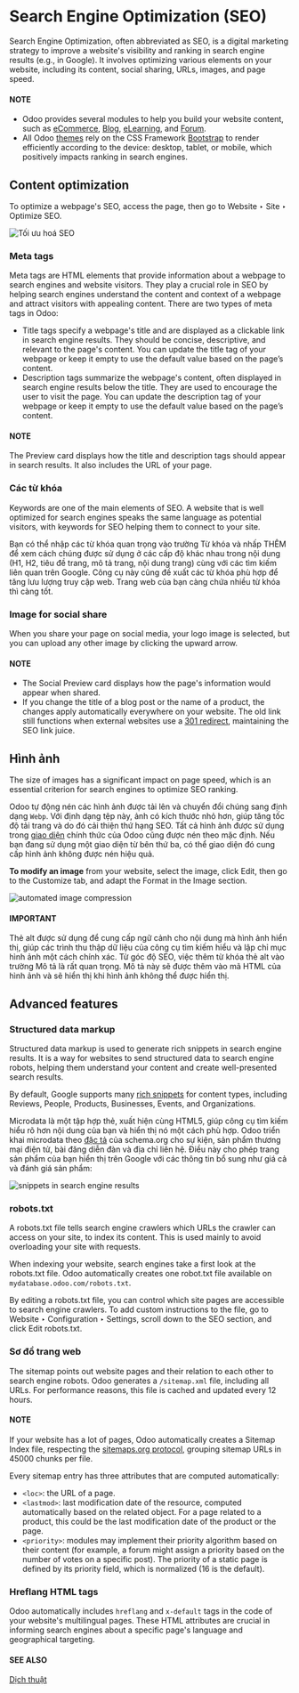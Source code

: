 # Search Engine Optimization (SEO)

Search Engine Optimization, often abbreviated as SEO, is a digital marketing strategy to improve a
website's visibility and ranking in search engine results (e.g., in Google). It involves optimizing
various elements on your website, including its content, social sharing, URLs, images, and page
speed.

#### NOTE
- Odoo provides several modules to help you build your website content, such as
  [eCommerce](../../ecommerce.md), [Blog](../../blog.md), [eLearning](../../elearning.md), and [Forum](../../forum.md).
- All Odoo [themes](../web_design/themes.md) rely on the CSS Framework [Bootstrap](https://getbootstrap.com/) to render efficiently according to the device: desktop, tablet,
  or mobile, which positively impacts ranking in search engines.

## Content optimization

To optimize a webpage's SEO, access the page, then go to Website ‣ Site ‣
Optimize SEO.

![Tối ưu hoá SEO](../../../../.gitbook/assets/optimize-seo.png)

### Meta tags

Meta tags are HTML elements that provide information about a webpage to search engines and website
visitors. They play a crucial role in SEO by helping search engines understand the content and
context of a webpage and attract visitors with appealing content. There are two types of meta tags
in Odoo:

- Title tags specify a webpage's title and are displayed as a clickable link in search
  engine results. They should be concise, descriptive, and relevant to the page's content. You can
  update the title tag of your webpage or keep it empty to use the default value based on the page’s
  content.
- Description tags summarize the webpage's content, often displayed in search engine
  results below the title. They are used to encourage the user to visit the page. You can update
  the description tag of your webpage or keep it empty to use the default value based on the page’s
  content.

#### NOTE
The Preview card displays how the title and description tags should appear in search
results. It also includes the URL of your page.

### Các từ khóa

Keywords are one of the main elements of SEO. A website that is well optimized for search engines
speaks the same language as potential visitors, with keywords for SEO helping them to connect to
your site.

Bạn có thể nhập các từ khóa quan trọng vào trường Từ khóa và nhấp THÊM để xem cách chúng được sử dụng ở các cấp độ khác nhau trong nội dung (H1, H2, tiêu đề trang, mô tả trang, nội dung trang) cùng với các tìm kiếm liên quan trên Google. Công cụ này cũng đề xuất các từ khóa phù hợp để tăng lưu lượng truy cập web. Trang web của bạn càng chứa nhiều từ khóa thì càng tốt.

### Image for social share

When you share your page on social media, your logo image is selected, but you can upload any other
image by clicking the upward arrow.

#### NOTE
- The Social Preview card displays how the page's information would appear when
  shared.
- If you change the title of a blog post or the name of a product, the changes apply
  automatically everywhere on your website. The old link still functions when external websites
  use a [301 redirect](../pages.md#website-url-redirection), maintaining the SEO link juice.

## Hình ảnh

The size of images has a significant impact on page speed, which is an essential criterion for
search engines to optimize SEO ranking.

Odoo tự động nén các hình ảnh được tải lên và chuyển đổi chúng sang định dạng `Webp`. Với định dạng tệp này, ảnh có kích thước nhỏ hơn, giúp tăng tốc độ tải trang và do đó cải thiện thứ hạng SEO. Tất cả hình ảnh được sử dụng trong [giao diện](../web_design/themes.md) chính thức của Odoo cũng được nén theo mặc định. Nếu bạn đang sử dụng một giao diện từ bên thứ ba, có thể giao diện đó cung cấp hình ảnh không được nén hiệu quả.

**To modify an image** from your website, select the image, click Edit, then go to the
Customize tab, and adapt the Format in the Image section.

![automated image compression](../../../../.gitbook/assets/image-format.png)

#### IMPORTANT
Thẻ alt được sử dụng để cung cấp ngữ cảnh cho nội dung mà hình ảnh hiển thị, giúp các trình thu thập dữ liệu của công cụ tìm kiếm hiểu và lập chỉ mục hình ảnh một cách chính xác. Từ góc độ SEO, việc thêm từ khóa thẻ alt vào trường Mô tả là rất quan trọng. Mô tả này sẽ được thêm vào mã HTML của hình ảnh và sẽ hiển thị khi hình ảnh không thể được hiển thị.

## Advanced features

### Structured data markup

Structured data markup is used to generate rich snippets in search engine results. It is a way for
websites to send structured data to search engine robots, helping them understand your content and
create well-presented search results.

By default, Google supports many [rich snippets](https://developers.google.com/search/blog/2009/05/introducing-rich-snippets)
for content types, including Reviews, People, Products, Businesses, Events, and Organizations.

Microdata là một tập hợp thẻ, xuất hiện cùng HTML5, giúp công cụ tìm kiếm hiểu rõ hơn nội dung của bạn và hiển thị nó một cách phù hợp. Odoo triển khai microdata theo [đặc tả](https://schema.org/docs/gs.html) của schema.org cho sự kiện, sản phẩm thương mại điện tử, bài đăng diễn đàn và địa chỉ liên hệ. Điều này cho phép trang sản phẩm của bạn hiển thị trên Google với các thông tin bổ sung như giá cả và đánh giá sản phẩm:

![snippets in search engine results](../../../../.gitbook/assets/data-markup.png)

### robots.txt

A robots.txt file tells search engine crawlers which URLs the crawler can access on your site, to
index its content. This is used mainly to avoid overloading your site with requests.

When indexing your website, search engines take a first look at the robots.txt file. Odoo
automatically creates one robot.txt file available on `mydatabase.odoo.com/robots.txt`.

By editing a robots.txt file, you can control which site pages are accessible to search engine
crawlers. To add custom instructions to the file, go to Website ‣ Configuration
‣ Settings, scroll down to the SEO section, and click Edit robots.txt.

### Sơ đồ trang web

The sitemap points out website pages and their relation to each other to search engine robots. Odoo
generates a `/sitemap.xml` file, including all URLs. For performance reasons, this file is cached
and updated every 12 hours.

#### NOTE
If your website has a lot of pages, Odoo automatically creates a Sitemap Index file, respecting
the [sitemaps.org protocol](http://www.sitemaps.org/protocol.html), grouping sitemap URLs in
45000 chunks per file.

Every sitemap entry has three attributes that are computed automatically:

- `<loc>`: the URL of a page.
- `<lastmod>`: last modification date of the resource, computed automatically based on the related
  object. For a page related to a product, this could be the last modification date of the product
  or the page.
- `<priority>`: modules may implement their priority algorithm based on their content (for example,
  a forum might assign a priority based on the number of votes on a specific post). The priority of
  a static page is defined by its priority field, which is normalized (16 is the default).

### Hreflang HTML tags

Odoo automatically includes `hreflang` and `x-default` tags in the code of your website's
multilingual pages. These HTML attributes are crucial in informing search engines about a specific
page's language and geographical targeting.

#### SEE ALSO
[Dịch thuật](../configuration/translate.md)
